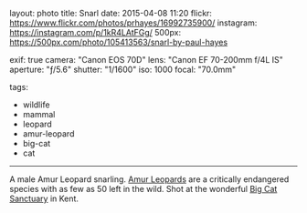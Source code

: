 layout: photo
title: Snarl
date: 2015-04-08 11:20
flickr: https://www.flickr.com/photos/prhayes/16992735900/
instagram: https://instagram.com/p/1kR4LAtFGg/
500px: https://500px.com/photo/105413563/snarl-by-paul-hayes

exif: true
camera: "Canon EOS 70D"
lens: "Canon EF 70-200mm f/4L IS"
aperture: "ƒ/5.6"
shutter: "1/1600"
iso: 1000
focal: "70.0mm"

tags:
  - wildlife
  - mammal
  - leopard
  - amur-leopard
  - big-cat
  - cat
---

A male Amur Leopard snarling. [Amur Leopards](http://en.wikipedia.org/wiki/Amur_leopard) are a critically endangered species with as few as 50 left in the wild. Shot at the wonderful [Big Cat Sanctuary](http://www.whf.org.uk/) in Kent.

